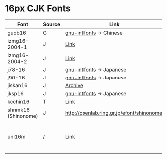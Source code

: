 # 16px CJK Fonts

| Font | Source | Link | Derivative? |
| --- | --- | --- | --- |
| guob16 | G | [gnu-intlfonts](https://ftp.gnu.org/gnu/intlfonts/) -> Chinese | / |
| izmg16-2004-1 | J | [Link](http://izumilib.web.fc2.com/izumi-bf/dl-eng.html) | jiskan16 | / |
| izmg16-2004-2 | J | [Link](http://izumilib.web.fc2.com/izumi-bf/dl-eng.html) | jiskan16 | / |
| j78-16 | J | [gnu-intlfonts](https://ftp.gnu.org/gnu/intlfonts/) -> Japanese | / |
| j90-16 | J | [gnu-intlfonts](https://ftp.gnu.org/gnu/intlfonts/) -> Japanese | jiskan16 |
| jiskan16 | J | [Archive](https://web.archive.org/web/20100218022211/http://www12.ocn.ne.jp/~imamura/jisx0213.html) | / |
| jksp16 | J | [gnu-intlfonts](https://ftp.gnu.org/gnu/intlfonts/) -> Japanese | / |
| kcchin16 | T | [Link](https://sources.debian.org/src/chdrvfont/) | / |
| shnmk16 (Shinonome) | J | <http://openlab.ring.gr.jp/efont/shinonome/> | jiskan16 |
| uni16m | / | [Link](https://www.ibiblio.org/pub/packages/ccic/software/fonts/unicode/bdf/) | CCLIB16.FS, (HKU) chinese.16, Jming16, hanglm16 |
